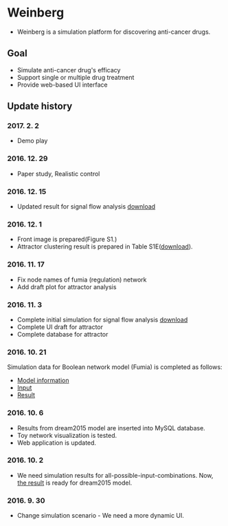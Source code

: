 # Weinberg
* Weinberg is a simulation platform for discovering anti-cancer drugs.

## Goal
* Simulate anti-cancer drug's efficacy
* Support single or multiple drug treatment
* Provide web-based UI interface

## Update history

### 2017. 2. 2
* Demo play

### 2016. 12. 29
* Paper study, Realistic control

### 2016. 12. 15
* Updated result for signal flow analysis [download](http://gofile.me/3gpVt/efKiqIypS)

### 2016. 12. 1
* Front image is prepared(Figure S1.)
* Attractor clustering result is prepared in Table S1E([download](http://gofile.me/3gpVt/ndBCw8CFP)).

### 2016. 11. 17
* Fix node names of fumia (regulation) network
* Add draft plot for attractor analysis

### 2016. 11. 3
* Complete initial simulation for signal flow analysis [download](http://gofile.me/3gpVt/3G1y2N9Mv)
* Complete UI draft for attractor
* Complete database for attractor

### 2016. 10. 21
Simulation data for Boolean network model (Fumia) is completed as follows:
* [Model information](http://gofile.me/3gpVt/y2dxkMQqC)
* [Input](http://gofile.me/3gpVt/U49KItViF)
* [Result](http://gofile.me/3gpVt/RFIJh6AK2)

### 2016. 10. 6

* Results from dream2015 model are inserted into MySQL database.
* Toy network visualization is tested.
* Web application is updated.

### 2016. 10. 2

* We need simulation results for all-possible-input-combinations. Now, [the result](http://gofile.me/3gpVt/XaMsc90e2) is ready for dream2015 model.

### 2016. 9. 30

* Change simulation scenario - We need a more dynamic UI.
